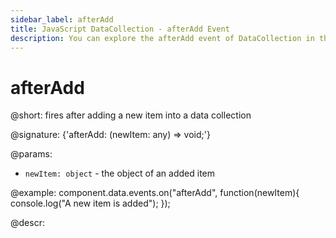 ```yaml
---
sidebar_label: afterAdd
title: JavaScript DataCollection - afterAdd Event 
description: You can explore the afterAdd event of DataCollection in the documentation of the DHTMLX JavaScript UI library. Browse developer guides and API reference, try out code examples and live demos, and download a free 30-day evaluation version of DHTMLX Suite 7.
---
```


# afterAdd

@short: fires after adding a new item into a data collection

@signature: {'afterAdd: (newItem: any) => void;'}

@params:
- `newItem: object` - the object of an added item

@example:
component.data.events.on("afterAdd", function(newItem){
	console.log("A new item is added");
});

@descr:

[comment]: # (@relatedapi:data_collection/api/datacollection_beforeadd_event.md)

